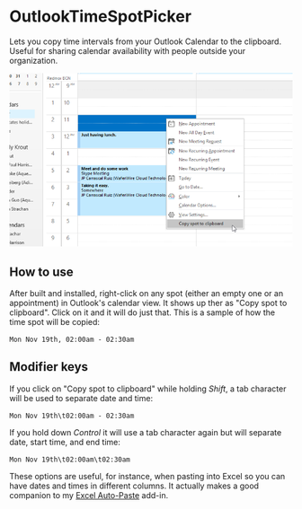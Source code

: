 # OutlookTimeSpotPicker
Lets you copy time intervals from your Outlook Calendar to the clipboard. Useful for sharing calendar availability with people outside your organization.

<img src="https://github.com/jpcarrascal/OutlookTimeSpotPicker/blob/master/example.png?raw=true" />

## How to use
After built and installed, right-click on any spot (either an empty one or an appointment) in Outlook's calendar view. It shows up ther as "Copy spot to clipboard". Click on it and it will do just that. This is a sample of how the time spot will be copied:

```
Mon Nov 19th, 02:00am - 02:30am
```
## Modifier keys

If you click on "Copy spot to clipboard" while holding _Shift_, a tab character will be used to separate date and time:
```
Mon Nov 19th\t02:00am - 02:30am
```
If you hold down _Control_ it will use a tab character again but will separate date, start time, and end time:
```
Mon Nov 19th\t02:00am\t02:30am
```

These options are useful, for instance, when pasting into Excel so you can have dates and times in different columns. It actually makes a good companion to my [Excel Auto-Paste](https://github.com/jpcarrascal/ExcelAutoPaste) add-in. 
